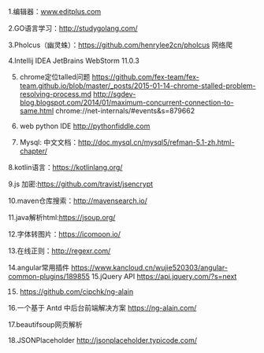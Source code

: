 1.编辑器：www.editplus.com

2.GO语言学习：http://studygolang.com/

3.Pholcus（幽灵蛛）：https://github.com/henrylee2cn/pholcus  网络爬

4.Intellij IDEA
JetBrains WebStorm 11.0.3

5.  chrome定位talled问题
https://github.com/fex-team/fex-team.github.io/blob/master/_posts/2015-01-14-chrome-stalled-problem-resolving-process.md
http://sgdev-blog.blogspot.com/2014/01/maximum-concurrent-connection-to-same.html
chrome://net-internals/#events&s=879662

6. web python IDE http://pythonfiddle.com


7. Mysql:
中文文档：http://doc.mysql.cn/mysql5/refman-5.1-zh.html-chapter/

8.kotlin语言：https://kotlinlang.org/

9.js 加密:https://github.com/travist/jsencrypt

10.maven仓库搜索：http://mavensearch.io/

11.java解析html:https://jsoup.org/

12.字体转图片：https://icomoon.io/

13.在线正则：http://regexr.com/

14.angular常用插件
https://www.kancloud.cn/wujie520303/angular-common-plugins/189855
15.jQuery API
https://api.jquery.com/?s=next

15. https://github.com/cipchk/ng-alain


16.一个基于 Antd 中后台前端解决方案 https://ng-alain.com/

17.beautifsoup网页解析

18.JSONPlaceholder http://jsonplaceholder.typicode.com/
